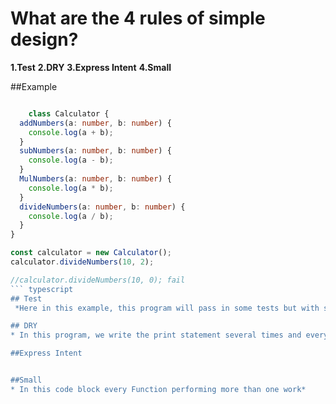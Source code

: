 # What are the 4 rules of simple design?

**1.Test**
**2.DRY**
**3.Express Intent**
**4.Small**

##Example

```typescript

    class Calculator {
  addNumbers(a: number, b: number) {
    console.log(a + b);
  }
  subNumbers(a: number, b: number) {
    console.log(a - b);
  }
  MulNumbers(a: number, b: number) {
    console.log(a * b);
  }
  divideNumbers(a: number, b: number) {
    console.log(a / b);
  }
}

const calculator = new Calculator();
calculator.divideNumbers(10, 2);

//calculator.divideNumbers(10, 0); fail
``` typescript
## Test
 *Here in this example, this program will pass in some tests but with some tests, it will fail. *

## DRY
* In this program, we write the print statement several times and every time it is performing the same task. So it is against the 2nd rule of simple design.*

##Express Intent


##Small
* In this code block every Function performing more than one work*

